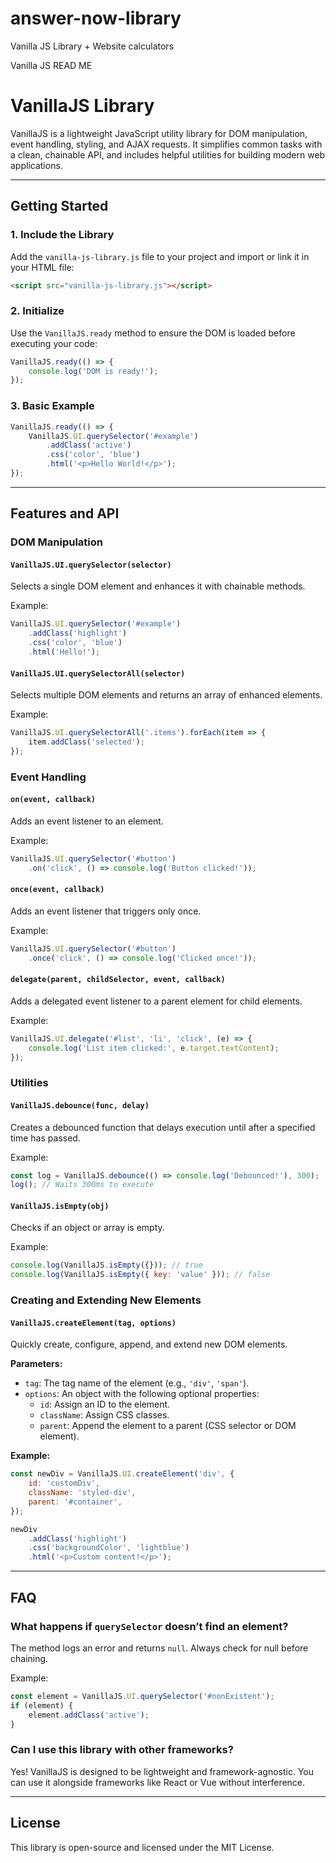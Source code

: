 # answer-now-library
Vanilla JS Library + Website calculators



Vanilla JS READ ME

# VanillaJS Library

VanillaJS is a lightweight JavaScript utility library for DOM manipulation, event handling, styling, and AJAX requests.
It simplifies common tasks with a clean, chainable API, and includes helpful utilities for building modern web applications.

---

## Getting Started

### 1. Include the Library

Add the `vanilla-js-library.js` file to your project and import or link it in your HTML file:

```html
<script src="vanilla-js-library.js"></script>
```

### 2. Initialize

Use the `VanillaJS.ready` method to ensure the DOM is loaded before executing your code:

```javascript
VanillaJS.ready(() => {
    console.log('DOM is ready!');
});
```

### 3. Basic Example

```javascript
VanillaJS.ready(() => {
    VanillaJS.UI.querySelector('#example')
        .addClass('active')
        .css('color', 'blue')
        .html('<p>Hello World!</p>');
});
```

---

## Features and API

### DOM Manipulation

#### `VanillaJS.UI.querySelector(selector)`
Selects a single DOM element and enhances it with chainable methods.

Example:
```javascript
VanillaJS.UI.querySelector('#example')
    .addClass('highlight')
    .css('color', 'blue')
    .html('Hello!');
```

#### `VanillaJS.UI.querySelectorAll(selector)`
Selects multiple DOM elements and returns an array of enhanced elements.

Example:
```javascript
VanillaJS.UI.querySelectorAll('.items').forEach(item => {
    item.addClass('selected');
});
```

### Event Handling

#### `on(event, callback)`
Adds an event listener to an element.

Example:
```javascript
VanillaJS.UI.querySelector('#button')
    .on('click', () => console.log('Button clicked!'));
```

#### `once(event, callback)`
Adds an event listener that triggers only once.

Example:
```javascript
VanillaJS.UI.querySelector('#button')
    .once('click', () => console.log('Clicked once!'));
```

#### `delegate(parent, childSelector, event, callback)`
Adds a delegated event listener to a parent element for child elements.

Example:
```javascript
VanillaJS.UI.delegate('#list', 'li', 'click', (e) => {
    console.log('List item clicked:', e.target.textContent);
});
```

### Utilities

#### `VanillaJS.debounce(func, delay)`
Creates a debounced function that delays execution until after a specified time has passed.

Example:
```javascript
const log = VanillaJS.debounce(() => console.log('Debounced!'), 300);
log(); // Waits 300ms to execute
```

#### `VanillaJS.isEmpty(obj)`
Checks if an object or array is empty.

Example:
```javascript
console.log(VanillaJS.isEmpty({})); // true
console.log(VanillaJS.isEmpty({ key: 'value' })); // false
```

### Creating and Extending New Elements

#### `VanillaJS.createElement(tag, options)`
Quickly create, configure, append, and extend new DOM elements.

**Parameters:**
- `tag`: The tag name of the element (e.g., `'div'`, `'span'`).
- `options`: An object with the following optional properties:
  - `id`: Assign an ID to the element.
  - `className`: Assign CSS classes.
  - `parent`: Append the element to a parent (CSS selector or DOM element).

**Example:**
```javascript
const newDiv = VanillaJS.UI.createElement('div', {
    id: 'customDiv',
    className: 'styled-div',
    parent: '#container',
});

newDiv
    .addClass('highlight')
    .css('backgroundColor', 'lightblue')
    .html('<p>Custom content!</p>');
```

---

## FAQ

### What happens if `querySelector` doesn’t find an element?
The method logs an error and returns `null`. Always check for null before chaining.

Example:
```javascript
const element = VanillaJS.UI.querySelector('#nonExistent');
if (element) {
    element.addClass('active');
}
```

### Can I use this library with other frameworks?
Yes! VanillaJS is designed to be lightweight and framework-agnostic. You can use it alongside frameworks like React or Vue without interference.

---

## License
This library is open-source and licensed under the MIT License.

